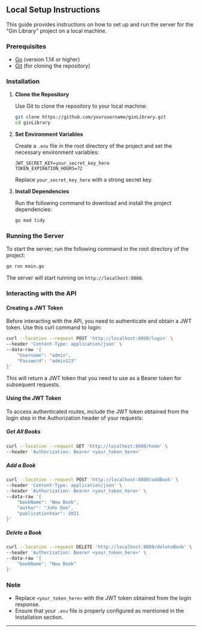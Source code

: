 ## Local Setup Instructions

This guide provides instructions on how to set up and run the server for the "Gin Library" project on a local machine.

### Prerequisites

- [Go](https://golang.org/dl/) (version 1.14 or higher)
- [Git](https://git-scm.com/downloads) (for cloning the repository)

### Installation

1. **Clone the Repository**

   Use Git to clone the repository to your local machine:

   ```bash
   git clone https://github.com/yourusername/ginLibrary.git
   cd ginLibrary
   ```

2. **Set Environment Variables**

   Create a `.env` file in the root directory of the project and set the necessary environment variables:

   ```plaintext
   JWT_SECRET_KEY=your_secret_key_here
   TOKEN_EXPIRATION_HOURS=72
   ```

   Replace `your_secret_key_here` with a strong secret key.

3. **Install Dependencies**

   Run the following command to download and install the project dependencies:

   ```bash
   go mod tidy
   ```

### Running the Server

To start the server, run the following command in the root directory of the project:

```bash
go run main.go
```

The server will start running on `http://localhost:8080`.

### Interacting with the API

#### Creating a JWT Token

Before interacting with the API, you need to authenticate and obtain a JWT token. Use this curl command to login:

```bash
curl --location --request POST 'http://localhost:8080/login' \
--header 'Content-Type: application/json' \
--data-raw '{
    "Username": "admin",
    "Password": "admin123"
}'
```

This will return a JWT token that you need to use as a Bearer token for subsequent requests.

#### Using the JWT Token

To access authenticated routes, include the JWT token obtained from the login step in the Authorization header of your requests:

##### Get All Books

```bash
curl --location --request GET 'http://localhost:8080/home' \
--header 'Authorization: Bearer <your_token_here>'
```

##### Add a Book

```bash
curl --location --request POST 'http://localhost:8080/addBook' \
--header 'Content-Type: application/json' \
--header 'Authorization: Bearer <your_token_here>' \
--data-raw '{
    "bookName": "New Book",
    "author": "John Doe",
    "publicationYear": 2021
}'
```

##### Delete a Book

```bash
curl --location --request DELETE 'http://localhost:8080/deleteBook' \
--header 'Authorization: Bearer <your_token_here>' \
--data-raw '{
    "bookName": "New Book"
}'
```

### Note
- Replace `<your_token_here>` with the JWT token obtained from the login response.
- Ensure that your `.env` file is properly configured as mentioned in the Installation section.

---